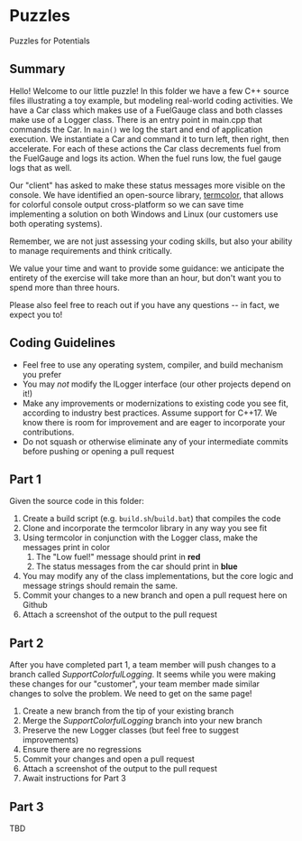# Puzzles
Puzzles for Potentials

## Summary
Hello! Welcome to our little puzzle! In this folder we have a few C++ source files illustrating a toy example, but modeling real-world coding activities. We have a Car class which makes use of a FuelGauge class and both classes make use of a Logger class. There is an entry point in main.cpp that commands the Car. In `main()` we log the start and end of application execution. We instantiate a Car and command it to turn left, then right, then accelerate. For each of these actions the Car class decrements fuel from the FuelGauge and logs its action. When the fuel runs low, the fuel gauge logs that as well.

Our "client" has asked to make these status messages more visible on the console. We have identified an open-source library, [termcolor](https://github.com/ikalnytskyi/termcolor), that allows for colorful console output cross-platform so we can save time implementing a solution on both Windows and Linux (our customers use both operating systems).

Remember, we are not just assessing your coding skills, but also your ability to manage requirements and think critically.

We value your time and want to provide some guidance: we anticipate the entirety of the exercise will take more than an hour, but don't want you to spend more than three hours.

Please also feel free to reach out if you have any questions -- in fact, we expect you to!

## Coding Guidelines
* Feel free to use any operating system, compiler, and build mechanism you prefer
* You may *not* modify the ILogger interface (our other projects depend on it!)
* Make any improvements or modernizations to existing code you see fit, according to industry best practices. Assume support for C++17. We know there is room for improvement and are eager to incorporate your contributions.
* Do not squash or otherwise eliminate any of your intermediate commits before pushing or opening a pull request

## Part 1
Given the source code in this folder:
1. Create a build script (e.g. `build.sh`/`build.bat`) that compiles the code
1. Clone and incorporate the termcolor library in any way you see fit
1. Using termcolor in conjunction with the Logger class, make the messages print in color
    1. The "Low fuel!" message should print in **red**
    1. The status messages from the car should print in **blue**
1. You may modify any of the class implementations, but the core logic and message strings should remain the same.
1. Commit your changes to a new branch and open a pull request here on Github
1. Attach a screenshot of the output to the pull request

## Part 2
After you have completed part 1, a team member will push changes to a branch called *SupportColorfulLogging*. It seems while you were making these changes for our "customer", your team member made similar changes to solve the problem. We need to get on the same page!
1. Create a new branch from the tip of your existing branch
1. Merge the *SupportColorfulLogging* branch into your new branch
1. Preserve the new Logger classes (but feel free to suggest improvements)
1. Ensure there are no regressions
1. Commit your changes and open a pull request
1. Attach a screenshot of the output to the pull request
1. Await instructions for Part 3

## Part 3
TBD
